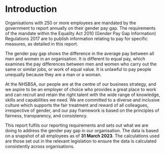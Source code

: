 # Introduction

Organisations with 250 or more employees are mandated by the government to report annually on their gender pay gap. The requirements of the mandate within the Equality Act 2010 (Gender Pay Gap Information) Regulations 2017 are to publish information relating to pay for specific measures, as detailed in this report. 

The gender pay gap shows the difference in the average pay between all men and women in an organisation. It is different to equal pay, which examines the pay differences between men and women who carry out the same or similar jobs, or work of equal value. It is unlawful to pay people unequally because they are a man or a woman.

At the NHSBSA, our people are at the centre of our business strategy, and we aspire to be an employer of choice who provides a great place to work and can recruit and retain the right talent with the wide range of knowledge, skills and capabilities we need. We are committed to a diverse and inclusive culture which supports the fair treatment and reward of all colleagues, irrespective of gender, and our pay framework is based on the principles of fairness, transparency, and consistency. 

This report fulfils our reporting requirements and sets out what we are doing to address the gender pay gap in our organisation. The data is based on a snapshot of all employees as of __31 March 2023__. The calculations used are those set out in the relevant legislation to ensure the data is calculated consistently across organisations.  

